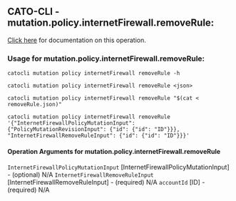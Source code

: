 
## CATO-CLI - mutation.policy.internetFirewall.removeRule:
[Click here](https://api.catonetworks.com/documentation/#mutation-removeRule) for documentation on this operation.

### Usage for mutation.policy.internetFirewall.removeRule:

`catocli mutation policy internetFirewall removeRule -h`

`catocli mutation policy internetFirewall removeRule <json>`

`catocli mutation policy internetFirewall removeRule "$(cat < removeRule.json)"`

`catocli mutation policy internetFirewall removeRule '{"InternetFirewallPolicyMutationInput": {"PolicyMutationRevisionInput": {"id": {"id": "ID"}}}, "InternetFirewallRemoveRuleInput": {"id": {"id": "ID"}}}'`

#### Operation Arguments for mutation.policy.internetFirewall.removeRule ####
`InternetFirewallPolicyMutationInput` [InternetFirewallPolicyMutationInput] - (optional) N/A 
`InternetFirewallRemoveRuleInput` [InternetFirewallRemoveRuleInput] - (required) N/A 
`accountId` [ID] - (required) N/A 
